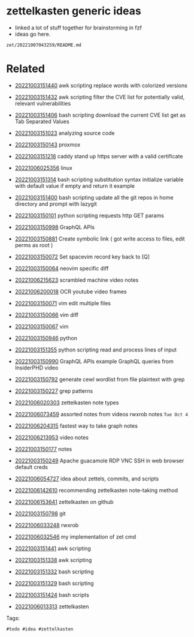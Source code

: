 # zettelkasten generic ideas

- linked a lot of stuff together for brainstorming in fzf
- ideas go here.

` zet/20221007043259/README.md `

# Related

- [20221003151440](/zet/20221003151440/README.md) awk scripting replace words with colorized versions

- [20221003151432](/zet/20221003151432/README.md) awk scripting filter the CVE list for potentially valid, relevant vulnerabilities

- [20221003151406](/zet/20221003151406/README.md) bash scripting download the current CVE list get as Tab Separated Values

- [20221003151023](/zet/20221003151023/README.md) analyzing source code

- [20221003150143](/zet/20221003150143/README.md) proxmox

- [20221003151216](/zet/20221003151216/README.md) caddy stand up https server with a valid certificate

- [20221006025356](/zet/20221006025356/README.md) linux

- [20221003151314](/zet/20221003151314/README.md) bash scripting substitution syntax initialize variable with default value if empty and return it example

- [20221003151400](/zet/20221003151400/README.md) bash scripting update all the git repos in home directory and prompt with lazygit

- [20221003150101](/zet/20221003150101/README.md) python scripting requests http GET params

- [20221003150998](/zet/20221003150998/README.md) GraphQL APIs

- [20221003150881](/zet/20221003150881/README.md) Create symbolic link ( got write access to files, edit perms as root )

- [20221003150072](/zet/20221003150072/README.md) Set spacevim record key back to [Q]

- [20221003150064](/zet/20221003150064/README.md) neovim specific diff

- [20221006215623](/zet/20221006215623/README.md) scrambled machine video notes

- [20221006200018](/zet/20221006200018/README.md) OCR youtube video frames

- [20221003150071](/zet/20221003150071/README.md) vim edit multiple files

- [20221003150066](/zet/20221003150066/README.md) vim diff

- [20221003150067](/zet/20221003150067/README.md) vim

- [20221003150946](/zet/20221003150946/README.md) python

- [20221003151355](/zet/20221003151355/README.md) python scripting read and process lines of input

- [20221003150990](/zet/20221003150990/README.md) GraphQL APIs example GraphQL queries from InsiderPHD video

- [20221003150792](/zet/20221003150792/README.md) generate cewl wordlist from file plaintext with grep

- [20221003150227](/zet/20221003150227/README.md) grep patterns

- [20221006020303](/zet/20221006020303/README.md) zettelkasten note types

- [20221006073459](/zet/20221006073459/README.md) assorted notes from videos rwxrob notes `Tue Oct 4`

- [20221006204315](/zet/20221006204315/README.md) fastest way to take graph notes

- [20221006213953](/zet/20221006213953/README.md) video notes

- [20221003150177](/zet/20221003150177/README.md) notes

- [20221003150249](/zet/20221003150249/README.md) Apache guacamole RDP VNC SSH in web browser default creds

- [20221006054727](/zet/20221006054727/README.md) idea about zettels, commits, and scripts

- [20221006142610](/zet/20221006142610/README.md) recommending zettelkasten note-taking method

- [20221006153641](/zet/20221006153641/README.md) zettelkasten on github

- [20221003150798](/zet/20221003150798/README.md) git

- [20221006033248](/zet/20221006033248/README.md) rwxrob

- [20221006032546](/zet/20221006032546/README.md) my implementation of zet cmd

- [20221003151441](/zet/20221003151441/README.md) awk scripting

- [20221003151338](/zet/20221003151338/README.md) awk scripting

- [20221003151332](/zet/20221003151332/README.md) bash scripting

- [20221003151329](/zet/20221003151329/README.md) bash scripting

- [20221003151424](/zet/20221003151424/README.md) bash scripts

- [20221006013313](/zet/20221006013313/README.md) zettelkasten


Tags:

    #todo #idea #zettelkasten 
